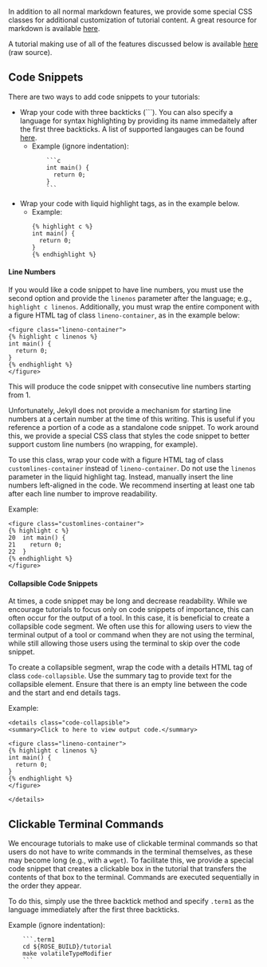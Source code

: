 In addition to all normal markdown features, we provide some special CSS classes for additional customization of tutorial content. A great resource for markdown is available [here](https://www.markdownguide.org/).

A tutorial making use of all of the features discussed below is available [here](https://raw.githubusercontent.com/freeCompilerCamp/freecompilercamp.github.io/master/_posts/2020-07-17-rose-inlining.markdown) (raw source).

## Code Snippets ##
There are two ways to add code snippets to your tutorials:
  * Wrap your code with three backticks (```). You can also specify a language for syntax highlighting by providing its name immedaitely after the first three backticks. A list of supported langauges can be found [here](https://github.com/rouge-ruby/rouge/wiki/List-of-supported-languages-and-lexers).
    * Example (ignore indentation):
      ```
          ```c
          int main() {
            return 0;
          }
          ```
      ```
  * Wrap your code with liquid highlight tags, as in the example below.
    * Example:
      ```
      {% highlight c %}
      int main() {
        return 0;
      }
      {% endhighlight %}
      ```

#### Line Numbers ####
If you would like a code snippet to have line numbers, you must use the second option and provide the `linenos` parameter after the language; e.g., `highlight c linenos`. Additionally, you must wrap the entire component with a figure HTML tag of class `lineno-container`, as in the example below:

  ```
  <figure class="lineno-container">
  {% highlight c linenos %}
  int main() {
    return 0;
  }
  {% endhighlight %}
  </figure>
  ```

This will produce the code snippet with consecutive line numbers starting from 1.

Unfortunately, Jekyll does not provide a mechanism for starting line numbers at a certain number at the time of this writing. This is useful if you reference a portion of a code as a standalone code snippet. To work around this, we provide a special CSS class that styles the code snippet to better support custom line numbers (no wrapping, for example).

To use this class, wrap your code with a figure HTML tag of class `customlines-container` instead of `lineno-container`. Do not use the `linenos` parameter in the liquid highlight tag. Instead, manually insert the line numbers left-aligned in the code. We recommend inserting at least one tab after each line number to improve readability.

Example:

  ```
  <figure class="customlines-container">
  {% highlight c %}
  20  int main() {
  21    return 0;  
  22  }
  {% endhighlight %}
  </figure>
  ```

#### Collapsible Code Snippets ####
At times, a code snippet may be long and decrease readability. While we encourage tutorials to focus only on code snippets of importance, this can often occur for the output of a tool. In this case, it is beneficial to create a collapsible code segment. We often use this for allowing users to view the terminal output of a tool or command when they are not using the terminal, while still allowing those users using the terminal to skip over the code snippet.

To create a collapsible segment, wrap the code with a details HTML tag of class `code-collapsible`. Use the summary tag to provide text for the collapsible element. Ensure that there is an empty line between the code and the start and end details tags.

Example:

  ```
  <details class="code-collapsible">
  <summary>Click to here to view output code.</summary>

  <figure class="lineno-container">
  {% highlight c linenos %}
  int main() {
    return 0;
  }
  {% endhighlight %}
  </figure>

  </details>
  ```

## Clickable Terminal Commands ##
We encourage tutorials to make use of clickable terminal commands so that users do not have to write commands in the terminal themselves, as these may become long (e.g., with a `wget`). To facilitate this, we provide a special code snippet that creates a clickable box in the tutorial that transfers the contents of that box to the terminal. Commands are executed sequentially in the order they appear.

To do this, simply use the three backtick method and specify `.term1` as the language immediately after the first three backticks.

Example (ignore indentation):

  ```
      ```.term1
      cd ${ROSE_BUILD}/tutorial
      make volatileTypeModifier
      ```
  ```
